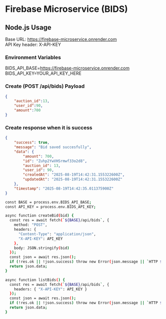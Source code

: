 # Firebase Microservice (BIDS)

## Node.js Usage
Base URL: https://firebase-microservice.onrender.com  
API Key header: X-API-KEY

### Environment Variables

BIDS_API_BASE=https://firebase-microservice.onrender.com 
BIDS_API_KEY=YOUR_API_KEY_HERE 

### Create (POST /api/bids) Payload
```json
{
    "auction_id":13,
    "user_id":90,
    "amount":700
}
```
### Create response when it is success

```json
{
    "success": true,
    "message": "Bid saved succesfully",
    "data": {
        "amount": 700,
        "id": "Zuhp2YwVHSrmwf33o2d8",
        "auction_id": 13,
        "user_id": 90,
        "createdAt": "2025-08-19T14:42:31.155322600Z",
        "updatedAt": "2025-08-19T14:42:31.155322600Z"
    },
    "timestamp": "2025-08-19T14:42:35.011375900Z"
}


```

```bash
const BASE = process.env.BIDS_API_BASE;
const API_KEY = process.env.BIDS_API_KEY;

async function createBid(bid) {
  const res = await fetch(`${BASE}/api/bids`, {
    method: "POST",
    headers: {
      "Content-Type": "application/json",
      "X-API-KEY": API_KEY
    },
    body: JSON.stringify(bid)
  });
  const json = await res.json();
  if (!res.ok || !json.success) throw new Error(json.message || `HTTP ${res.status}`);
  return json.data;
}

async function listBids() {
  const res = await fetch(`${BASE}/api/bids`, {
    headers: { "X-API-KEY": API_KEY }
  });
  const json = await res.json();
  if (!res.ok || !json.success) throw new Error(json.message || `HTTP ${res.status}`);
  return json.data;
}

```
